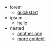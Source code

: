   - lorem
    - [quickstart](/01-lorem/quickstart.md)
  - ipsum
    - [hello](/02-ipsum/hello.md)
  - nested
    - [another one](/03-nested/another-one.md)
    - [more content](/03-nested/more-content.md)